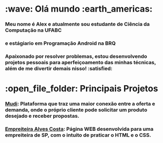 <h1> :wave: Olá mundo :earth_americas: </h1>
<h3> Meu nome é Alex e atualmente sou estudante de Ciência da Computação na UFABC</h3>
<h3> e estágiario em Programação Android na BRQ</h3>
<h3> Apaixonado por resolver problemas, estou desenvolvendo projetos pessoais para aperfeiçoamento das minhas técnicas, além de me divertir demais nisso! :satisfied:</h3>

<h1> :open_file_folder: Principais Projetos </h1>


<h3> <a target="_blank" href="https://github.com/AleexAlvz/Mudi">Mudi</a>: Plataforma que traz uma maior conexão
entre a oferta e demanda, onde o próprio cliente pode solicitar um produto desejado e receber propostas.
</h3>

<h3> <a target="_blank" href="https://github.com/AleexAlvz/AlvesCosta">Empreiteira Alves Costa</a>: Página WEB 
desenvolvida para uma empreiteira de SP, com o intuito de praticar o HTML e o CSS.
</h3>

